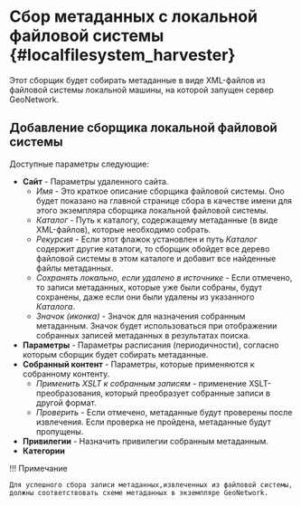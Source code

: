 # Сбор метаданных с локальной файловой системы {#localfilesystem_harvester}

Этот сборщик будет собирать метаданные в виде XML-файлов из файловой системы локальной машины, на которой запущен сервер GeoNetwork.

## Добавление сборщика локальной файловой системы

Доступные параметры следующие:

- **Сайт** - Параметры удаленного сайта.
  - *Имя* - Это краткое описание сборщика файловой системы. Оно будет показано на главной странице сбора в качестве имени для этого экземпляра сборщика локальной файловой системы.
  - *Каталог* - Путь к каталогу, содержащему метаданные (в виде XML-файлов), которые необходимо собрать.
  - *Рекурсия* - Если этот флажок установлен и путь *Каталог* содержит другие каталоги, то сборщик обойдет все дерево файловой системы в этом каталоге и добавит все найденные файлы метаданных.
  - *Сохранять локально, если удалено в источнике* - Если отмечено, то записи метаданных, которые уже были собраны, будут сохранены, даже если они были удалены из указанного *Каталога*.
  - *Значок (иконка)* - Значок для назначения собранным метаданным. Значок будет использоваться при отображении собранных записей метаданных в результатах поиска.
- **Параметры** - Параметры расписания (периодичности), согласно которым сборщик будет собирать метаданные.
- **Собранный контент** - Параметры, которые применяются к собранному контенту.
  - *Применить XSLT к собранным записям* - применение XSLT-преобразования, который преобразует собранные записи в другой формат.
  - *Проверить* - Если отмечено, метаданные будут проверены после извлечения. Если проверка не пройдена, метаданные будут пропущены.
- **Привилегии** - Назначить привилегии собранным метаданным.
- **Категории**

!!! Примечание

    Для успешного сбора записи метаданных,извлеченных из файловой системы, должны соответствовать схеме метаданных в экземпляре GeoNetwork.